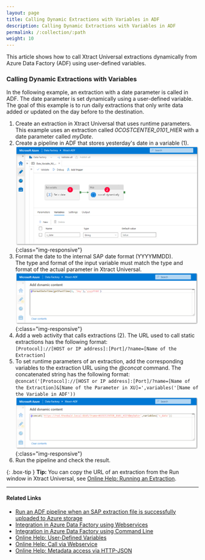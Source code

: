 ```yaml
---
layout: page
title: Calling Dynamic Extractions with Variables in ADF
description: Calling Dynamic Extractions with Variables in ADF
permalink: /:collection/:path
weight: 10
---
```


This article shows how to call Xtract Universal extractions dynamically from Azure Data Factory (ADF) using user-defined variables. <br>

### Calling Dynamic Extractions with Variables

In the following example, an extraction with a date parameter is called in ADF.
The date parameter is set dynamically using a user-defined variable.<br>
The goal of this example is to run daily extractions that only write data added or updated on the day before to the destination.

1. Create an extraction in Xtract Universal that uses runtime parameters.<br>
This example uses an extraction called *0COSTCENTER_0101_HIER* with a date parameter called *myDate*. 
2. Create a pipeline in ADF that stores yesterday's date in a variable (1).<br>
![adf-pipeline](/img/contents/adf-pipeline.png){:class="img-responsive"}
3. Format the date to the internal SAP date format (YYYYMMDD).<br>
The type and format of the input variable must match the type and format of the actual parameter in Xtract Universal.
![adf-call-extractions-variable](/img/contents/azura-data-factory-date-variable.png){:class="img-responsive"}
4. Add a web activity that calls extractions (2).
The URL used to call static extractions has the following format: <br>`[Protocol]://[HOST or IP address]:[Port]/?name=[Name of the Extraction]`
5. To set runtime parameters of an extraction, add the corresponding variables to the extraction URL using the *@concat* command. 
The concatenated string has the following format:<br>
`@concat('[Protocol]://[HOST or IP address]:[Port]/?name=[Name of the Extraction]&[Name of the Parameter in XU]=',variables('[Name of the Variable in ADF'))`<br>
![adf-call-extractions-variable](/img/contents/adf-call-extraction-variable.png){:class="img-responsive"}
6. Run the pipeline and check the result.

{: .box-tip }
**Tip:** You can copy the URL of an extraction from the Run window in Xtract Universal, see [Online Help: Running an Extraction](https://help.theobald-software.com/en/xtract-universal/getting-started/run-an-extraction#run-extraction).

******

#### Related Links
- [Run an ADF pipeline when an SAP extraction file is successfully uploaded to Azure storage](https://kb.theobald-software.com/xtract-universal/runs-an-ADF-pipeline-when-sap-extraction-file-is-successfully-uploaded-to-Azure-storage)
- [Integration in Azure Data Factory using Webservices](https://kb.theobald-software.com/xtract-universal/adf-integration-using-webservices)
- [Integration in Azure Data Factory using Command Line](https://kb.theobald-software.com/xtract-universal/adf-integration-using-command-line)
- [Online Help: User-Defined Variables](https://help.theobald-software.com/en/xtract-universal/advanced-techniques/user-defined-variables)
- [Online Help: Call via Webservice](https://help.theobald-software.com/en/xtract-universal/execute-and-automate-extractions/call-via-webservice)
- [Online Help: Metadata access via HTTP-JSON](https://help.theobald-software.com/en/xtract-universal/advanced-techniques/metadata-access-via-http-json)